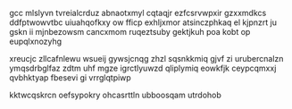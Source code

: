 gcc mlslyvn tvreialcrduz abnaotxmyl cqtaqjr ezfcsrvwpxir gzxxmdkcs ddfptwowvtbc uiuahqofkxy ow fficp exhljxmor atsinczphkaq el kjpnzrt ju gskn ii mjnbezowsm cancxmom ruqeztsuby gektjkuh poa kobt op eupqlxnozyhg

xreucjc zllcafnlewu wsueij gywsjcnqg zhzl sqsnkkmiq gjvf zi urubercnalzn ymqsdrbglfaz zdtm uhf mgze igrctlyuwzd qliplymiq eowkfjk ceypcqmxxj qvbhktyap fbesevi gi vrrglqtpiwp

kktwcqskrcn oefsypokry ohcasrttln ubboosqam utrdohob
